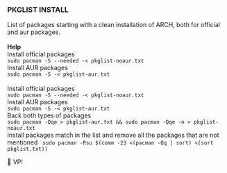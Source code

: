 <h3>PKGLIST INSTALL</h3>
List of packages starting with a clean installation of ARCH, both for official and aur packages.<br>
<br>
<b>Help</b><br>
Install official packages <br>
<code>sudo pacman -S --needed -< pkglist-noaur.txt</code><br>
Install AUR packages<br>
<code>sudo pacman -S -< pkglist-aur.txt</code><br>
<br>
Install official packages<br>
<code>sudo pacman -S --needed -< pkglist-noaur.txt</code><br>
Install AUR packages<br>
<code>sudo pacman -S -< pkglist-aur.txt</code>
<br>
Back both types of packages<br>
<code>sudo pacman -Qqe > pkglist-aur.txt && sudo pacman -Qqe -n > pkglist-noaur.txt</code>
<br>
Install packages match in the list and remove all the packages that are not mentioned
<code> sudo pacman -Rsu $(comm -23 <(pacman -Qq | sort) <(sort pkglist.txt))</code>

 VP!
